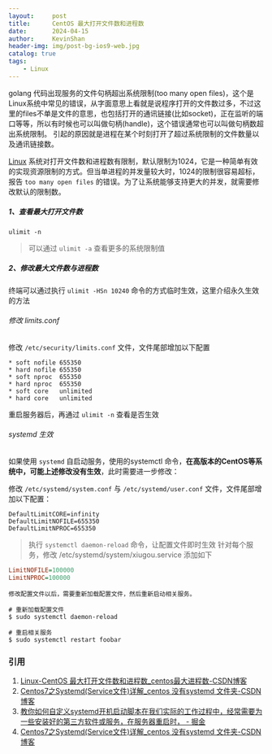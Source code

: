 ```yaml
---
layout:     post
title:      CentOS 最大打开文件数和进程数
date:       2024-04-15
author:     KevinShan
header-img: img/post-bg-ios9-web.jpg
catalog: true
tags:
    - Linux
---
```


golang 代码出现服务的文件句柄超出系统限制(too many open files)，这个是Linux系统中常见的错误，从字面意思上看就是说程序打开的文件数过多，不过这里的files不单是文件的意思，也包括打开的通讯链接(比如socket)，正在监听的端口等等，所以有时候也可以叫做句柄(handle)，这个错误通常也可以叫做句柄数超出系统限制。 引起的原因就是进程在某个时刻打开了超过系统限制的文件数量以及通讯链接数。

[Linux](https://so.csdn.net/so/search?q=Linux&spm=1001.2101.3001.7020) 系统对打开文件数和进程数有限制，默认限制为1024，它是一种简单有效的实现资源限制的方式。但当单进程的并发量较大时，1024的限制很容易超标，报告 `too many open files` 的错误。为了让系统能够支持更大的并发，就需要修改默认的限制数。

##### 1、查看最大打开文件数

```shell
ulimit -n
```

> 可以通过 `ulimit -a` 查看更多的系统限制值

##### 2、修改最大文件数与进程数

终端可以通过执行 `ulimit -HSn 10240` 命令的方式临时生效，这里介绍永久生效的方法

###### 修改 limits.conf

修改 `/etc/security/limits.conf` 文件，文件尾部增加以下配置

```
* soft nofile 655350 
* hard nofile 655350
* soft nproc  655350
* hard nproc  655350
* soft core   unlimited
* hard core   unlimited
```

重启服务器后，再通过 `ulimit -n` 查看是否生效

###### systemd 生效

如果使用 `systemd` 自启动服务，使用的systemctl 命令，**在高版本的CentOS等系统中，可能上述修改没有生效**，此时需要进一步修改：

修改 `/etc/systemd/system.conf` 与 `/etc/systemd/user.conf` 文件，文件尾部增加以下配置：

```
DefaultLimitCORE=infinity
DefaultLimitNOFILE=655350
DefaultLimitNPROC=655350
```

> 执行 `systemctl daemon-reload` 命令，让配置文件即时生效
> 针对每个服务，修改 /etc/systemd/system/xiugou.service  添加如下

```ini
LimitNOFILE=100000 
LimitNPROC=100000
```

```linux
修改配置文件以后，需要重新加载配置文件，然后重新启动相关服务。

# 重新加载配置文件
$ sudo systemctl daemon-reload

# 重启相关服务
$ sudo systemctl restart foobar
```

### 引用

1. [Linux-CentOS 最大打开文件数和进程数_centos最大进程数-CSDN博客](https://blog.csdn.net/aoshilang2249/article/details/110650318)
2. [Centos7之Systemd(Service文件)详解_centos 没有systemd 文件夹-CSDN博客](https://blog.csdn.net/Mr_Yang__/article/details/84133783)
3. [教你如何自定义systemd开机启动脚本在我们实际的工作过程中，经常需要为一些安装好的第三方软件或服务，在服务器重启时， - 掘金](https://juejin.cn/post/7254572372136509477)
4. [Centos7之Systemd(Service文件)详解_centos 没有systemd 文件夹-CSDN博客](https://blog.csdn.net/Mr_Yang__/article/details/84133783)

